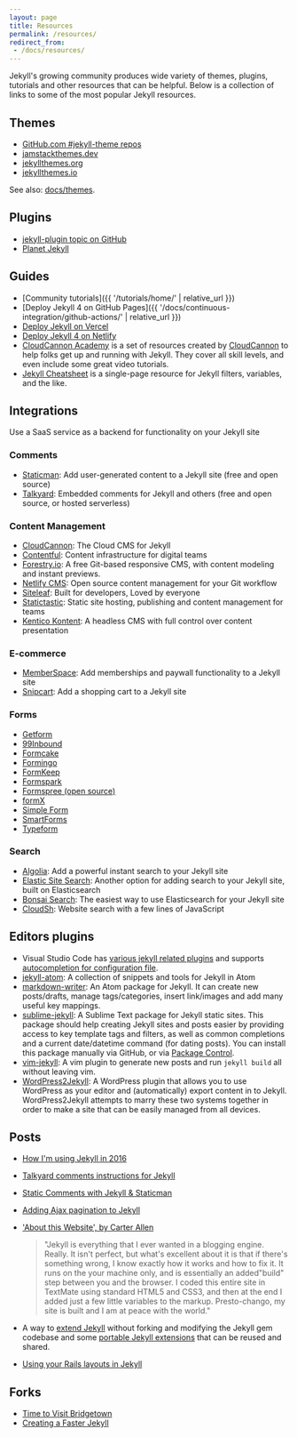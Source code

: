 ```yaml
---
layout: page
title: Resources
permalink: /resources/
redirect_from:
 - /docs/resources/
---
```

Jekyll's growing community produces wide variety of themes, plugins, tutorials
and other resources that can be helpful. Below is a collection of links to
some of the most popular Jekyll resources.

## Themes
- [GitHub.com #jekyll-theme repos](https://github.com/topics/jekyll-theme)
- [jamstackthemes.dev](https://jamstackthemes.dev/ssg/jekyll/)
- [jekyllthemes.org](http://jekyllthemes.org/)
- [jekyllthemes.io](https://jekyllthemes.io/)

See also: [docs/themes](/docs/themes/).

## Plugins
- [jekyll-plugin topic on GitHub](https://github.com/topics/jekyll-plugin)
- [Planet Jekyll](https://github.com/planetjekyll/awesome-jekyll-plugins)

## Guides

- [Community tutorials]({{ '/tutorials/home/' | relative_url }})
- [Deploy Jekyll 4 on GitHub Pages]({{ '/docs/continuous-integration/github-actions/' | relative_url }})
- [Deploy Jekyll on Vercel](https://github.com/vercel/vercel/tree/master/examples/jekyll)
- [Deploy Jekyll 4 on Netlify](https://www.netlify.com/blog/2020/04/02/a-step-by-step-guide-jekyll-4.0-on-netlify/)
- [CloudCannon Academy](https://learn.cloudcannon.com/) is a set of resources created by [CloudCannon](https://cloudcannon.com/) to help folks get up and running with Jekyll. They cover all skill levels, and even include some great video tutorials.
- [Jekyll Cheatsheet](https://learn.cloudcannon.com/jekyll-cheat-sheet/) is a single-page resource for Jekyll filters, variables, and the like.

## Integrations

Use a SaaS service as a backend for functionality on your Jekyll site

### Comments
  - [Staticman](https://staticman.net): Add user-generated content to a Jekyll site (free and open source)
  - [Talkyard](https://www.talkyard.io/blog-comments): Embedded comments for Jekyll and others (free and open source, or hosted serverless)

### Content Management
  - [CloudCannon](https://cloudcannon.com/): The Cloud CMS for Jekyll
  - [Contentful](https://github.com/contentful/jekyll-contentful-data-import): Content infrastructure for digital teams
  - [Forestry.io](https://forestry.io/): A free Git-based responsive CMS, with content modeling and instant previews.
  - [Netlify CMS](https://www.netlifycms.org/): Open source content management for your Git workflow
  - [Siteleaf](https://www.siteleaf.com/): Built for developers, Loved by everyone
  - [Statictastic](https://www.statictastic.com/): Static site hosting, publishing and content management for teams
  - [Kentico Kontent](https://github.com/Kentico/kontent-jekyll): A headless CMS with full control over content presentation

### E-commerce
  - [MemberSpace](https://www.memberspace.com/integrations/jekyll-membership/): Add memberships and paywall functionality to a Jekyll site
  - [Snipcart](https://snipcart.com/blog/static-site-e-commerce-part-2-integrating-snipcart-with-jekyll): Add a shopping cart to a Jekyll site

### Forms
  - [Getform](https://getform.io)
  - [99Inbound](https://www.99inbound.com)
  - [Formcake](https://formcake.com)
  - [Formingo](https://www.formingo.co/guides/jekyll?utm_source=github&utm_medium=jekyll-docs&utm_campaign=Jekyll%20Documentation)
  - [FormKeep](https://formkeep.com/guides/contact-form-jekyll?utm_source=github&utm_medium=jekyll-docs&utm_campaign=contact-form-jekyll)
  - [Formspark](https://formspark.io/)
  - [Formspree (open source)](https://formspree.io/)
  - [formX](https://formx.stream)
  - [Simple Form](https://getsimpleform.com/)
  - [SmartForms](https://smartforms.dev/)
  - [Typeform](https://www.typeform.com/templates/c/forms/)

### Search
  - [Algolia](https://blog.algolia.com/instant-search-blog-documentation-jekyll-plugin/): Add a powerful instant search to your Jekyll site
  - [Elastic Site Search](http://elastic.co/products/site-search/service?ultron=resources&blade=jekyll&hulk=referral): Another option for adding search to your Jekyll site, built on Elasticsearch
  - [Bonsai Search](https://docs.bonsai.io/article/217-jekyll): The easiest way to use Elasticsearch for your Jekyll site
  - [CloudSh](https://cloudsh.com/generators/How-to-setup-search-on-Jekyll/): Website search with a few lines of JavaScript

## Editors plugins

- Visual Studio Code has [various jekyll related plugins](https://marketplace.visualstudio.com/search?term=tag%3Ajekyll&target=VSCode&category=All%20categories&sortBy=Installs) and supports [autocompletion for configuration file](http://json.schemastore.org/jekyll).
- [jekyll-atom](https://atom.io/packages/jekyll): A collection of snippets and tools for Jekyll in Atom
- [markdown-writer](https://atom.io/packages/markdown-writer): An Atom package for Jekyll. It can create new posts/drafts, manage tags/categories, insert link/images and add many useful key mappings.
- [sublime-jekyll](https://github.com/23maverick23/sublime-jekyll): A Sublime Text package for Jekyll static sites. This package should help creating Jekyll sites and posts easier by providing access to key template tags and filters, as well as common completions and a current date/datetime command (for dating posts). You can install this package manually via GitHub, or via [Package Control](https://packagecontrol.io/packages/Jekyll).
- [vim-jekyll](https://github.com/parkr/vim-jekyll): A vim plugin to generate new posts and run `jekyll build` all without leaving vim.
- [WordPress2Jekyll](https://wordpress.org/plugins/wp2jekyll/): A WordPress plugin that allows you to use WordPress as your editor and (automatically) export content in to Jekyll. WordPress2Jekyll attempts to marry these two systems together in order to make a site that can be easily managed from all devices.

## Posts

- [How I'm using Jekyll in 2016](https://mademistakes.com/articles/using-jekyll-2016/)
- [Talkyard comments instructions for Jekyll](https://jekyll-demo.talkyard.io/2018/01/09/installation-instructions.html)
- [Static Comments with Jekyll & Staticman](https://mademistakes.com/articles/improving-jekyll-static-comments/)
- [Adding Ajax pagination to Jekyll](https://eduardoboucas.com/blog/2014/11/05/adding-ajax-pagination-to-jekyll.html)
- ['About this Website', by Carter Allen](http://cartera.me/2010/08/12/about-this-website/)

  > "Jekyll is everything that I ever wanted in a blogging engine. Really. It isn't perfect, but what's excellent about it is that if there's something wrong, I know exactly how it works and how to fix it. It runs on the your machine only, and is essentially an added"build" step between you and the browser. I coded this entire site in TextMate using standard HTML5 and CSS3, and then at the end I added just a few little variables to the markup. Presto-chango, my site is built and I am at peace with the world."

- A way to [extend Jekyll](https://github.com/rfelix/jekyll_ext) without forking and modifying the Jekyll gem codebase and some [portable Jekyll extensions](https://github.com/rfelix/jekyll_ext/wiki/Extensions) that can be reused and shared.
- [Using your Rails layouts in Jekyll](http://numbers.brighterplanet.com/2010/08/09/sharing-rails-views-with-jekyll)

## Forks

- [Time to Visit Bridgetown](https://www.bridgetownrb.com/news/time-to-visit-bridgetown/)
- [Creating a Faster Jekyll](https://sigpipe.macromates.com/2018/creating-a-faster-jekyll/)
